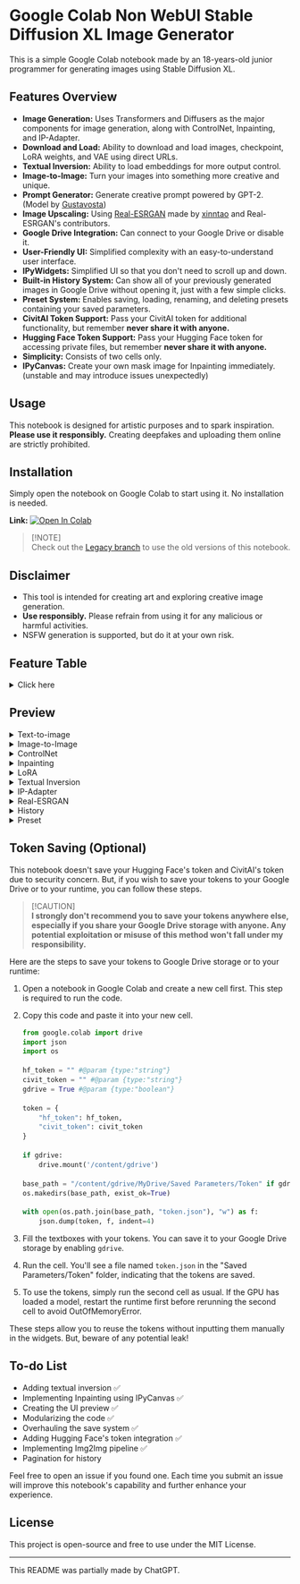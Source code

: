 # Google Colab Non WebUI Stable Diffusion XL Image Generator

This is a simple Google Colab notebook made by an 18-years-old junior programmer for generating images using Stable Diffusion XL.

## Features Overview
- **Image Generation:** Uses Transformers and Diffusers as the major components for image generation, along with ControlNet, Inpainting, and IP-Adapter.
- **Download and Load:** Ability to download and load images, checkpoint, LoRA weights, and VAE using direct URLs.
- **Textual Inversion:** Ability to load embeddings for more output control. 
- **Image-to-Image:** Turn your images into something more creative and unique. 
- **Prompt Generator:** Generate creative prompt powered by GPT-2. (Model by [Gustavosta](https://huggingface.co/Gustavosta))
- **Image Upscaling:** Using [Real-ESRGAN](https://github.com/xinntao/Real-ESRGAN) made by [xinntao](https://github.com/xinntao) and Real-ESRGAN's contributors. 
- **Google Drive Integration:** Can connect to your Google Drive or disable it.
- **User-Friendly UI:** Simplified complexity with an easy-to-understand user interface.
- **IPyWidgets:** Simplified UI so that you don't need to scroll up and down. 
- **Built-in History System:** Can show all of your previously generated images in Google Drive without opening it, just with a few simple clicks.
- **Preset System:** Enables saving, loading, renaming, and deleting presets containing your saved parameters.
- **CivitAI Token Support:** Pass your CivitAI token for additional functionality, but remember **never share it with anyone.**
- **Hugging Face Token Support:** Pass your Hugging Face token for accessing private files, but remember **never share it with anyone.**
- **Simplicity:** Consists of two cells only.
- **IPyCanvas:** Create your own mask image for Inpainting immediately. (unstable and may introduce issues unexpectedly)

## Usage
This notebook is designed for artistic purposes and to spark inspiration. **Please use it responsibly.** Creating deepfakes and uploading them online are strictly prohibited.

## Installation
Simply open the notebook on Google Colab to start using it. No installation is needed. 

**Link:** [![Open In Colab](https://colab.research.google.com/assets/colab-badge.svg)](https://colab.research.google.com/github/ZicoDiegoRR/stable-diffusion-xl-colab-ui/blob/main/V3.ipynb)

> [!NOTE]\
> Check out the [Legacy branch](https://github.com/ZicoDiegoRR/stable_diffusion_xl_colab_ui/tree/legacy) to use the old versions of this notebook.

## Disclaimer
- This tool is intended for creating art and exploring creative image generation.
- **Use responsibly.** Please refrain from using it for any malicious or harmful activities.
- NSFW generation is supported, but do it at your own risk.

## Feature Table
<details> <summary>Click here</summary>
  
|     | Features                                                                                                                     |
|-----|------------------------------------------------------------------------------------------------------------------------------|
| 1.  | Base pipelines and autoencoder (ControlNet, Inpainting, VAE, Text2Img)                                                       |
| 2.  | Base adapters (LoRA, IP-Adapter)                                                                                             |
| 3.  | IPyWidgets                                                                                                                   |
| 4.  | Saving and loading parameters                                                                                                |
| 5.  | Interactive UI                                                                                                               |
| 6.  | Linking widgets                                                                                                              |
| 7.  | History system                                                                                                               |
| 8.  | Upload images directly                                                                                                       |
| 9.  | Image-to-image                                                                                                               |
| 10. | Textual inversion or embeddings                                                                                              |
| 11. | Send images from history to Image-to-image, ControlNet, Inpainting, and/or IP-Adapter                                        |
| 12. | Reset button (defaulting the parameters)                                                                                     |
| 13. | Compatibility with saved parameters from previous versions                                                                   |
| 14. | Preset system (saving and loading custom parameters)                                                                         |
| 15. | GPT-2 Prompt Generator                                                                                                       |
| 16. | Hugging Face token integration                                                                                               |
| 17. | Real-ESRGAN Image Upscaling                                                                                                  |
| 18. | New parameters saving system (from a flat list to a dictionary) and a conversion method to convert old saves to the new ones |
| 19. | URL saving system to save any previously-inputted URLs into a JSON file and access them with filenames only                  |
| 20. | One model at a time for all pipelines instead of multiple models for each pipeline to avoid OutOfMemory error                |
| 21. | Preview buttons to display ControlNet's converted image                                                                      |
| 22. | `components` integration for memory-sharing between pipelines to avoid OutOFMemory error due to independent tensors          |
| 23. | Implementation of `ControlNetUnion` for better memory management and scalable approach                                       |
| 24. | Corrupted-download deletion logic                                                                                            |
| 25. | Preview buttons to display uploaded IP-Adapter's images and URLs, as well as buttons to remove them                          |
| 26. | `ipycanvas` canvas to create mask images for Inpainting (unstable)                                                           |

</details>

## Preview

<details> <summary> Text-to-image </summary>

![text2img](docs/text2img.jpg)

</details>

<details> <summary> Image-to-Image </summary>

![img2img](docs/img2img.jpg)

</details>

<details> <summary> ControlNet </summary>

![controlnet](docs/controlnet.jpg)

</details>

<details> <summary> Inpainting </summary>
<br>
Settings:

![inpaint](docs/inpaint.jpg)

<br>
Canvas:

![canvas](docs/canvas.jpg)

</details>

<details> <summary> LoRA </summary>

![lora](docs/lora.jpg)

</details>

<details> <summary> Textual Inversion </summary>

![embeddings](docs/embeddings.jpg)

</details>

<details> <summary> IP-Adapter </summary>

![ip_adapter](docs/ip_adapter.jpg)

</details>

<details> <summary> Real-ESRGAN </summary>

![realesrgan](docs/realesrgan.jpg)

</details>

<details> <summary> History </summary>

![history](docs/history.jpg)

</details>

<details> <summary> Preset </summary>
  
<br>
Save:

![save](docs/save.jpg)

<br>
Load: 

![load](docs/load.jpg)

<br>
Rename: 

![rename](docs/rename.jpg)

<br>
Delete: 

![delete](docs/delete.jpg)

</details>


## Token Saving (Optional)
This notebook doesn't save your Hugging Face's token and CivitAI's token due to security concern. But, if you wish to save your tokens to your Google Drive or to your runtime, you can follow these steps.

> [!CAUTION]\
> **I strongly don't recommend you to save your tokens anywhere else, especially if you share your Google Drive storage with anyone. Any potential exploitation or misuse of this method won't fall under my responsibility.**

Here are the steps to save your tokens to Google Drive storage or to your runtime:
1. Open a notebook in Google Colab and create a new cell first. This step is required to run the code.
2. Copy this code and paste it into your new cell.

    ```python
    from google.colab import drive
    import json
    import os

    hf_token = "" #@param {type:"string"}
    civit_token = "" #@param {type:"string"}
    gdrive = True #@param {type:"boolean"}

    token = {
        "hf_token": hf_token,
        "civit_token": civit_token
    }

    if gdrive:
        drive.mount('/content/gdrive')

    base_path = "/content/gdrive/MyDrive/Saved Parameters/Token" if gdrive else "/content/Saved Parameters/Token"
    os.makedirs(base_path, exist_ok=True)

    with open(os.path.join(base_path, "token.json"), "w") as f:
        json.dump(token, f, indent=4)
    ```
3. Fill the textboxes with your tokens. You can save it to your Google Drive storage by enabling `gdrive`.
4. Run the cell. You'll see a file named `token.json` in the "Saved Parameters/Token" folder, indicating that the tokens are saved.
5. To use the tokens, simply run the second cell as usual. If the GPU has loaded a model, restart the runtime first before rerunning the second cell to avoid OutOfMemoryError.

These steps allow you to reuse the tokens without inputting them manually in the widgets. But, beware of any potential leak!

## To-do List
- Adding textual inversion ✅ 
- Implementing Inpainting using IPyCanvas ✅
- Creating the UI preview ✅
- Modularizing the code ✅
- Overhauling the save system ✅
- Adding Hugging Face's token integration ✅ 
- Implementing Img2Img pipeline ✅
- Pagination for history 

Feel free to open an issue if you found one. Each time you submit an issue will improve this notebook's capability and further enhance your experience.

## License
This project is open-source and free to use under the MIT License.

---

This README was partially made by ChatGPT.

